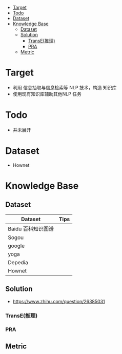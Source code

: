 <!-- TOC -->

- [Target](#target)
- [Todo](#todo)
- [Dataset](#dataset)
- [Knowledge Base](#knowledge-base)
    - [Dataset](#dataset-1)
    - [Solution](#solution)
        - [TransE(推理)](#transe推理)
        - [PRA](#pra)
    - [Metric](#metric)

<!-- /TOC -->

# Target
+ 利用 信息抽取与信息检索等 NLP 技术，构造 知识库
+ 使用现有知识库辅助其他NLP 任务

# Todo
+ 并未展开


# Dataset
+ Hownet


# Knowledge Base

## Dataset

| Dataset                                       | Tips                        |
| ------------------------------------------- | ---------------------------- |
| Baidu 百科知识图谱 |  |
| Sogou |  |
| google |    |
| yoga |   |
| Depedia  |   |
| Hownet |  |


## Solution
+ https://www.zhihu.com/question/26385031
### TransE(推理)
### PRA

## Metric
